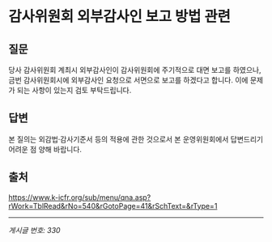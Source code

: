 # 감사위원회 외부감사인 보고 방법 관련

## 질문
당사 감사위원회 계최시 외부감사인이 감사위원회에 주기적으로 대면 보고를 하였으나,
금번 감사위원회시에 외부감사인 요청으로 서면으로 보고를 하겠다고 합니다.
이에 문제가 되는 사항이 있는지 검토 부탁드립니다.

## 답변
본 질의는 외감법·감사기준서 등의 적용에 관한 것으로서 본 운영위원회에서 답변드리기 어려운 점 양해 바랍니다.

## 출처
https://www.k-icfr.org/sub/menu/qna.asp?rWork=TblRead&rNo=540&rGotoPage=41&rSchText=&rType=1

---
*게시글 번호: 330*
